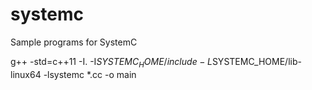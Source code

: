 # systemc
Sample programs for SystemC

g++ -std=c++11 -I. -I$SYSTEMC_HOME/include -L$SYSTEMC_HOME/lib-linux64 -lsystemc *.cc -o main